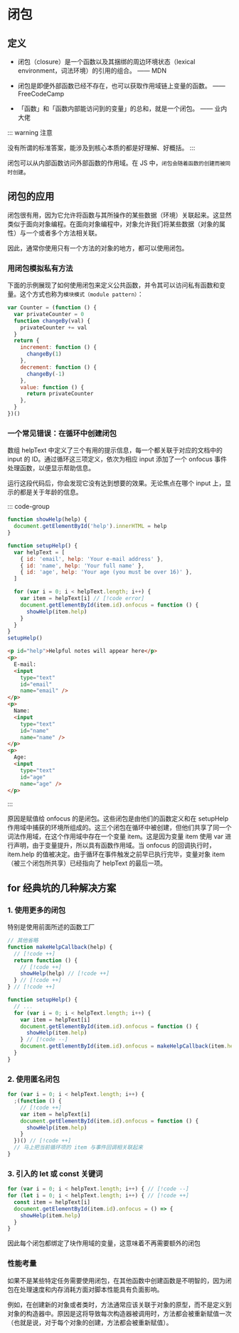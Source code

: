 # 闭包

## 定义

- 闭包（closure）是一个函数以及其捆绑的周边环境状态（lexical environment，词法环境）的引用的组合。 —— MDN

- 闭包是即便外部函数已经不存在，也可以获取作用域链上变量的函数。 —— FreeCodeCamp

- 「函数」和「函数内部能访问到的变量」的总和，就是一个闭包。 —— 业内大佬

::: warning 注意

没有所谓的标准答案，能涉及到核心本质的都是好理解、好概括。
:::

闭包可以从内部函数访问外部函数的作用域。在 JS 中，`闭包会随着函数的创建而被同时创建`。

## 闭包的应用

闭包很有用，因为它允许将函数与其所操作的某些数据（环境）关联起来。这显然类似于面向对象编程。在面向对象编程中，对象允许我们将某些数据（对象的属性）与一个或者多个方法相关联。

因此，通常你使用只有一个方法的对象的地方，都可以使用闭包。

### 用闭包模拟私有方法

下面的示例展现了如何使用闭包来定义公共函数，并令其可以访问私有函数和变量。这个方式也称为`模块模式（module pattern）`：

```js
var Counter = (function () {
  var privateCounter = 0
  function changeBy(val) {
    privateCounter += val
  }
  return {
    increment: function () {
      changeBy(1)
    },
    decrement: function () {
      changeBy(-1)
    },
    value: function () {
      return privateCounter
    },
  }
})()
```

### 一个常见错误：在循环中创建闭包

数组 helpText 中定义了三个有用的提示信息，每一个都关联于对应的文档中的 input 的 ID。通过循环这三项定义，依次为相应 input 添加了一个 onfocus 事件处理函数，以便显示帮助信息。

运行这段代码后，你会发现它没有达到想要的效果。无论焦点在哪个 input 上，显示的都是关于年龄的信息。

::: code-group

```js
function showHelp(help) {
  document.getElementById('help').innerHTML = help
}

function setupHelp() {
  var helpText = [
    { id: 'email', help: 'Your e-mail address' },
    { id: 'name', help: 'Your full name' },
    { id: 'age', help: 'Your age (you must be over 16)' },
  ]

  for (var i = 0; i < helpText.length; i++) {
    var item = helpText[i] // [!code error]
    document.getElementById(item.id).onfocus = function () {
      showHelp(item.help)
    }
  }
}
setupHelp()
```

```html
<p id="help">Helpful notes will appear here</p>
<p>
  E-mail:
  <input
    type="text"
    id="email"
    name="email" />
</p>
<p>
  Name:
  <input
    type="text"
    id="name"
    name="name" />
</p>
<p>
  Age:
  <input
    type="text"
    id="age"
    name="age" />
</p>
```

:::

原因是赋值给 onfocus 的是闭包。这些闭包是由他们的函数定义和在 setupHelp 作用域中捕获的环境所组成的。这三个闭包在循环中被创建，但他们共享了同一个词法作用域，在这个作用域中存在一个变量 item。这是因为变量 item 使用 var 进行声明，由于变量提升，所以具有函数作用域。当 onfocus 的回调执行时，item.help 的值被决定。由于循环在事件触发之前早已执行完毕，变量对象 item（被三个闭包所共享）已经指向了 helpText 的最后一项。

## for 经典坑的几种解决方案

### 1. 使用更多的闭包

特别是使用前面所述的函数工厂

```js
// 其他省略
function makeHelpCallback(help) {
  // [!code ++]
  return function () {
    // [!code ++]
    showHelp(help) // [!code ++]
  } // [!code ++]
} // [!code ++]

function setupHelp() {
  // ...
  for (var i = 0; i < helpText.length; i++) {
    var item = helpText[i]
    document.getElementById(item.id).onfocus = function () {
      showHelp(item.help)
    } // [!code --]
    document.getElementById(item.id).onfocus = makeHelpCallback(item.help) // [!code ++]
  }
}
```

### 2. 使用匿名闭包

```js
for (var i = 0; i < helpText.length; i++) {
  ;(function () {
    // [!code ++]
    var item = helpText[i]
    document.getElementById(item.id).onfocus = function () {
      showHelp(item.help)
    }
  })() // [!code ++]
  // 马上把当前循环项的 item 与事件回调相关联起来
}
```

### 3. 引入的 let 或 const 关键词

```js
for (var i = 0; i < helpText.length; i++) { // [!code --]
for (let i = 0; i < helpText.length; i++) { // [!code ++]
  const item = helpText[i]
  document.getElementById(item.id).onfocus = () => {
    showHelp(item.help)
  }
}
```

因此每个闭包都绑定了块作用域的变量，这意味着不再需要额外的闭包

### 性能考量

如果不是某些特定任务需要使用闭包，在其他函数中创建函数是不明智的，因为闭包在处理速度和内存消耗方面对脚本性能具有负面影响。

例如，在创建新的对象或者类时，方法通常应该关联于对象的原型，而不是定义到对象的构造器中。原因是这将导致每次构造器被调用时，方法都会被重新赋值一次（也就是说，对于每个对象的创建，方法都会被重新赋值）。
